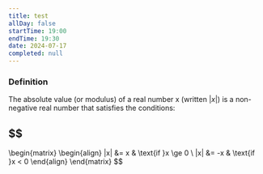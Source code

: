 ```yaml
---
title: test
allDay: false
startTime: 19:00
endTime: 19:30
date: 2024-07-17
completed: null
---
```

### **Definition** 

The absolute value (or modulus) of a real number x (written $| x |$) is a non-negative real number that satisfies the conditions:

## $$
\begin{matrix}
	\begin{align}
		|x| &= x   & \text{if }x \ge 0 \\ 
		|x| &= -x  & \text{if }x < 0
	\end{align}
\end{matrix}
$$